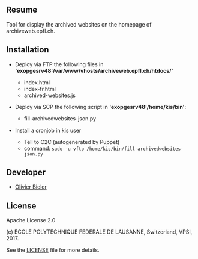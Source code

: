 Resume
------

Tool for display the archived websites on the homepage of archiveweb.epfl.ch.

Installation
------------

* Deploy via FTP the following files in **'exopgesrv48:/var/www/vhosts/archiveweb.epfl.ch/htdocs/'**
  * index.html
  * index-fr.html
  * archived-websites.js


* Deploy via SCP the following script in **'exopgesrv48:/home/kis/bin'**:
  * fill-archivedwebsites-json.py


* Install a cronjob in kis user
  * Tell to C2C (autogenerated by Puppet)
  * command: `sudo -u vftp /home/kis/bin/fill-archivedwebsites-json.py`

Developer
---------
* [Olivier Bieler](https://github.com/obieler)

License
-------

Apache License 2.0

(c) ECOLE POLYTECHNIQUE FEDERALE DE LAUSANNE, Switzerland, VPSI, 2017.

See the [LICENSE](LICENSE) file for more details.

